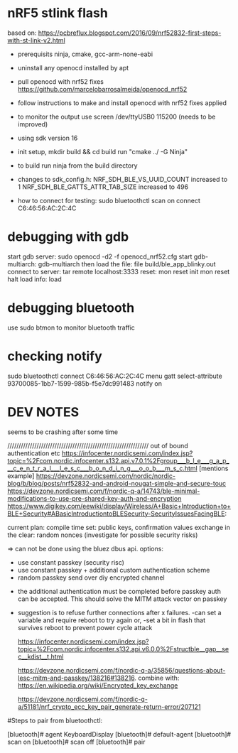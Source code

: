 # nRF5 stlink flash
based on: https://pcbreflux.blogspot.com/2016/09/nrf52832-first-steps-with-st-link-v2.html

- prerequisits
ninja, cmake, gcc-arm-none-eabi

- uninstall any openocd installed by apt
- pull openocd with nrf52 fixes https://github.com/marcelobarrosalmeida/openocd_nrf52
- follow instructions to make and install openocd with nrf52 fixes applied

- to monitor the output use screen /dev/ttyUSB0 115200 
(needs to be improved)

- using sdk version 16
- init setup,
mkdir build && cd build
run "cmake ../ -G Ninja"

- to build
run ninja from the build directory

 - changes to sdk_config.h:
NRF_SDH_BLE_VS_UUID_COUNT increased to 1
NRF_SDH_BLE_GATTS_ATTR_TAB_SIZE increased to 496

- how to connect for testing:
sudo bluetoothctl
    scan on
    connect C6:46:56:AC:2C:4C

# debugging with gdb
start gdb server: sudo openocd -d2 -f openocd_nrf52.cfg
start gdb-multiarch: gdb-multiarch
then load the file: file build/ble_app_blinky.out
connect to server: tar remote localhost:3333
reset: mon reset init
mon reset halt
load info: load

# debugging bluetooth
use sudo btmon to monitor bluetooth traffic

# checking notify
sudo bluetoothctl
connect C6:46:56:AC:2C:4C
menu gatt
select-attribute 93700085-1bb7-1599-985b-f5e7dc991483
notify on

# DEV NOTES
seems to be crashing after some time

///////////////////////////////////////////////////////////////
out of bound authentication etc
https://infocenter.nordicsemi.com/index.jsp?topic=%2Fcom.nordic.infocenter.s132.api.v7.0.1%2Fgroup___b_l_e___g_a_p___c_e_n_t_r_a_l___l_e_s_c___b_o_n_d_i_n_g___o_o_b___m_s_c.html
[mentions example] https://devzone.nordicsemi.com/nordic/nordic-blog/b/blog/posts/nrf52832-and-android-nougat-simple-and-secure-touc
https://devzone.nordicsemi.com/f/nordic-q-a/14743/ble-minimal-modifications-to-use-pre-shared-key-auth-and-encryption
https://www.digikey.com/eewiki/display/Wireless/A+Basic+Introduction+to+BLE+Security#ABasicIntroductiontoBLESecurity-SecurityIssuesFacingBLE:

current plan:
    compile time set: public keys, confirmation values
    exchange in the clear: random nonces (investigate for possible security risks)

=> can not be done using the bluez dbus api. options:

- use constant passkey (security risc)
- use constant passkey + additional custom authentication scheme
- random passkey send over diy encrypted channel

* the additional authentication must be completed before passkey auth can be accepted. This should solve the MITM attack vector on passkey

* suggestion is to refuse further connections after x failures.
    -can set a variable and require reboot to try again or,
    -set a bit in flash that survives reboot to prevent power cycle attack


    https://infocenter.nordicsemi.com/index.jsp?topic=%2Fcom.nordic.infocenter.s132.api.v6.0.0%2Fstructble__gap__sec__kdist__t.html

    https://devzone.nordicsemi.com/f/nordic-q-a/35856/questions-about-lesc-mitm-and-passkey/138216#138216.
    combine with:
    https://en.wikipedia.org/wiki/Encrypted_key_exchange

    https://devzone.nordicsemi.com/f/nordic-q-a/51181/nrf_crypto_ecc_key_pair_generate-return-error/207121


#Steps to pair from bluetoothctl:

[bluetooth]# agent KeyboardDisplay
[bluetooth]# default-agent
[bluetooth]# scan on
[bluetooth]# scan off
[bluetooth]# pair 
